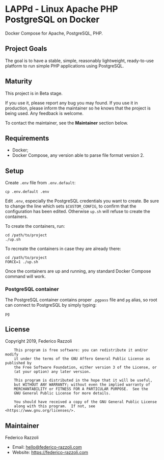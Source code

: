 # LAPPd - Linux Apache PHP PostgreSQL on Docker

Docker Compose for Apache, PostgreSQL, PHP.

## Project Goals

The goal is to have a stable, simple, reasonably lightweight, ready-to-use
platform to run simple PHP applications using PostgreSQL.

## Maturity

This project is in Beta stage.

If you use it, please report any bug you may found.
If you use it in production, please inform the maintainer so he knows that the 
project is being used.
Any feedback is welcome.

To contact the maintainer, see the **Maintainer** section below.

## Requirements

- Docker;
- Docker Compose, any version able to parse file format version 2.

## Setup

Create `.env` file from `.env.default`:

```
cp .env.default .env
```

Edit `.env`, especially the PostgreSQL credentials you want to create.
Be sure to change the line which sets `$CUSTOM_CONFIG`, to confirm that the configuration
has been edited. Otherwise `up.sh` will refuse to create the containers.

To create the containers, run:

```
cd /path/to/project
./up.sh
```

To recreate the containers in case they are already there:

```
cd /path/to/project
FORCE=1 ./up.sh
```

Once the containers are up and running, any standard Docker Compose command
will work.

### PostgreSQL container

The PostgreSQL container contains proper `.pgpass` file and `pg` alias, so root
can connect to PostgreSQL by simply typing:

```
pg
```

## License

Copyright 2019, Federico Razzoli

```
    This program is free software: you can redistribute it and/or modify
    it under the terms of the GNU Affero General Public License as published by
    the Free Software Foundation, either version 3 of the License, or
    (at your option) any later version.

    This program is distributed in the hope that it will be useful,
    but WITHOUT ANY WARRANTY; without even the implied warranty of
    MERCHANTABILITY or FITNESS FOR A PARTICULAR PURPOSE.  See the
    GNU General Public License for more details.

    You should have received a copy of the GNU General Public License
    along with this program.  If not, see <https://www.gnu.org/licenses/>.
```

## Maintainer

Federico Razzoli
- Email: <hello@federico-razzoli.com>
- Website: https://federico-razzoli.com


